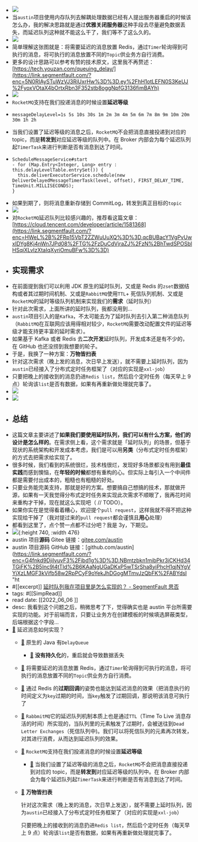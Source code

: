 - ![](https://segmentfault.com/img/remote/1460000041941554)
- 当`austin`项目使用内存队列去解耦处理数据已经有人提出服务器重启的时候该怎么办，我的解决思路就是通过**优雅关闭服务器**这种手段去尽量避免数据丢失，而延迟队列这种就不能这么干了，我们等不了这么久的。
- ![](https://segmentfault.com/img/remote/1460000041941555)
- 简单理解这张图就是：将需要延迟的消息放置 Redis，通过`Timer`轮询得到可执行的消息，将可执行的消息放置不同的`Topic`供业务方自行消费。
- 更多的设计思路可以参考有赞的技术原文，这里我不再赘述：[https://tech.youzan.com/queuing_delay/](https://link.segmentfault.com/?enc=5N0RIAySTuWzVJ3RiUxrHw%3D%3D.ey%2FhH1otLEFN0S3KeUJ%2FyoxVOtaX4bOrtxRbn3F352stb8oggNpfG3136fimBAYh)
- ![](https://segmentfault.com/img/remote/1460000041941557)
- `RocketMQ`支持在我们投递消息的时候设置**延迟等级**
- ```
  messageDelayLevel=1s 5s 10s 30s 1m 2m 3m 4m 5m 6m 7m 8m 9m 10m 20m 30m 1h 2h
  ```
- 当我们设置了延迟等级的消息之后，`RocketMQ`不会把消息直接投递到对应的 topic，而是**转发到**对应延迟等级的队列中。在 Broker 内部会为每个延迟队列起`TimerTask`来进行判断是否有消息到达了时间。
- ```
  ScheduleMessageService#start
  - for (Map.Entry<Integer, Long> entry : this.delayLevelTable.entrySet()) {
    this.deliverExecutorService.schedule(new DeliverDelayedMessageTimerTask(level, offset), FIRST_DELAY_TIME, TimeUnit.MILLISECONDS);
  }
  ```
- 如果到期了，则将消息重新存储到 CommitLog，转发到真正目标的`topic`
- ![](https://segmentfault.com/img/remote/1460000041941558)
- 对`RocketMQ`延迟队列比较感兴趣的，推荐看这篇文章：[https://cloud.tencent.com/developer/article/1581368](https://link.segmentfault.com/?enc=HWeL%2B%2FRp15VbT2ZZWuUuXQ%3D%3D.qcBUBacY1VgPvUwxIDYg8Kj4nWn7JPd08%2FTG%2FzDuCdVjraZJ%2FzN%2BhTwdSPOSblHSqiXLvIzXtaIqXyriOmuBFw%3D%3D)
- 实现需求
  ----
- 在前面提到我们可以利用 JDK 原生的延时队列，又或是 Redis 的`zset`数据结构或者其过期时间机制、又或是`RabbitMQ`使用`TTL`+ 死信队列机制、又或是`RocketMQ`的延时等级队列机制来实现我们的**需求**（延时队列）
- 针对此次需求，上面所讲的延时队列，我都没用到...
- `austin`项目引入的是`Kafka`，不太可能去为了延时队列去引入第二种消息队列（`RabbitMQ`在互联网应该用得相对较少，`RocketMQ`需要改动配置文件的延迟等级才能支持更丰富的延时需求）。
- 如果基于 Kafka 或者 Redis 去**二次开发**延时队列，开发成本还是有不少的，在 GitHub 也还没捞到我想要的轮子。
- 于是，我换了一种方案：**万物皆扫表**
- 针对这次需求（晚上发的消息，次日早上发送），就不需要上延时队列，因为`austin`已经接入了分布式定时任务框架了（对应的实现是`xxl-job`）
- 只要把晚上的接收到的消息扔进`Redis list`，然后启个定时任务（每天早上 9 点）轮询该`list`是否有数据，如果有再重新做处理就完事了。
- ![](https://segmentfault.com/img/remote/1460000041941559)
- ![](https://segmentfault.com/img/remote/1460000041941560)
- 总结
  --
- 这篇文章主要讲述了**如果我们要使用延时队列，我们可以有什么方案，他们的设计是怎么样的**。在需求侧上看，这个需求就是「延时队列」的场景，但基于现状的系统架构和开发成本考虑，我们是可以用**另类**（分布式定时任务框架）的方式去把需求给实现了。
- 很多时候，我们看到的系统很烂，技术栈很烂，发现好多场景都没有用到**最佳实践**而感到懊恼，在**年轻的时候**都想有重构的心。但实际上每引入一个中间件都是需要付出成本的，粗糙也有粗糙的好处。
- 只要业务能完美支持，那就是好的方案。想要搞自己想搞的技术，那就做开源，如果有一天我觉得分布式定时任务来实现此次需求不顺眼了，我再花时间来重构才干掉，现在就这么实现吧（ // TODO）。
- 如果你实在是觉得看着糟心，欢迎提个`pull request`，这样我就不得不把这种实现给干掉了（我对提过来的`pull request`都会谨慎且**用心**处理）
- 都看到这里了，点个赞一点都不过分吧？我是 3y，下期见。
- ![](https://segmentfault.com/img/remote/1460000041623059){:height 740, :width 476}
- austin 项目**源码** Gitee 链接：[gitee.com/austin](https://link.segmentfault.com/?enc=6wtARQWh%2Fv1Za%2FwlTyPp9A%3D%3D.8RmeXtaYkyrfw1jtqNqDcII%2F7aqVZYKRgAqWGKmR4XLOjZr4YiiVkZaIm%2FKn5h2nDXuxv4wiQtXZEQaq8pgNGg5%2BLHhGy8qqPeQ7HjZNRMU%3D "https://gitee.com/zhongfucheng/austin")
- austin 项目源码 GitHub 链接：[github.com/austin](https://link.segmentfault.com/?enc=G4fnkd9DjilvuvF3%2Fibd1g%3D%3D.NBmtzbkn1mibPkr3iCKHd34TGiFK%2B5Inc9l4tTId%2B6KAaNgUGaDKxP5wTSrSha8yiPhcH1qjNYgVYjXzLMGF3kVifb58w2RpPCyF9oYekJhDGogMTmvJzQbFK%2FABYdsI "ht
- #[[excerpt]] [延时队列我在项目里是怎么实现的？ - SegmentFault 思否](https://segmentfault.com/a/1190000041941550)
- tags: #[[SimpRead]]
- read date: [[2022_06_06  ]]
- desc: 我看到这个问题之后，稍微思考了下，觉得确实也是 austin 平台所需要实现的功能。对于前端而言，只要让业务方在创建模板的时候填选屏蔽类型，后端根据这个字段...
- [📌](<http://localhost:7026/reading/5?title=延时队列我在项目里是怎么实现的？ - SegmentFault 思否#id=1654506226374>)  延迟消息如何实现？
	- [📌](<http://localhost:7026/reading/5?title=延时队列我在项目里是怎么实现的？ - SegmentFault 思否#id=1654506240047>)  原生的 Java 有`DelayQueue`
		- [📌](<http://localhost:7026/reading/5?title=延时队列我在项目里是怎么实现的？ - SegmentFault 思否#id=1654506283512>)  **没有持久化**的，重启就会导致数据丢失
	- [📌](<http://localhost:7026/reading/5?title=延时队列我在项目里是怎么实现的？ - SegmentFault 思否#id=1654506302496>)  将需要延迟的消息放置 Redis，通过`Timer`轮询得到可执行的消息，将可执行的消息放置不同的`Topic`供业务方自行消费。
	- [📌](<http://localhost:7026/reading/5?title=延时队列我在项目里是怎么实现的？ - SegmentFault 思否#id=1654506314402>)  通过 Redis 的**过期回调**的姿势也能达到延迟消息的效果（把消息执行的时间定义为`key`过期的时间，当`key`触发了过期回调，那说明该消息可执行了
	- [📌](<http://localhost:7026/reading/5?title=延时队列我在项目里是怎么实现的？ - SegmentFault 思否#id=1654506376943>)  `RabbmitMQ`它的延迟队列机制本质上也是通过`TTL`（Time To Live 消息存活的时间）所实现的，当队列里的元素触发了过期时，会被送往到`Dead Letter Exchanges`（死信队列中)。我们可以将死信队列的元素再次转发，对其进行消费，从而达到延迟队列的效果。
	- [📌](<http://localhost:7026/reading/5?title=延时队列我在项目里是怎么实现的？ - SegmentFault 思否#id=1654506389609>)  `RocketMQ`支持在我们投递消息的时候设置**延迟等级**
		- [📌](<http://localhost:7026/reading/5?title=延时队列我在项目里是怎么实现的？ - SegmentFault 思否#id=1654507013701>)  当我们设置了延迟等级的消息之后，`RocketMQ`不会把消息直接投递到对应的 topic，而是**转发到**对应延迟等级的队列中。在 Broker 内部会为每个延迟队列起`TimerTask`来进行判断是否有消息到达了时间。
	- [📌](<http://localhost:7026/reading/5?title=延时队列我在项目里是怎么实现的？ - SegmentFault 思否#id=1654507033644>)  **万物皆扫表**
	  
	  针对这次需求（晚上发的消息，次日早上发送），就不需要上延时队列，因为`austin`已经接入了分布式定时任务框架了（对应的实现是`xxl-job`）
	  
	  只要把晚上的接收到的消息扔进`Redis list`，然后启个定时任务（每天早上 9 点）轮询该`list`是否有数据，如果有再重新做处理就完事了。